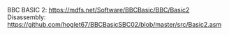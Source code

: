 BBC BASIC 2: https://mdfs.net/Software/BBCBasic/BBC/Basic2
Disassembly: https://github.com/hoglet67/BBCBasicSBC02/blob/master/src/Basic2.asm

